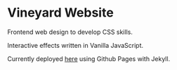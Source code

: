 # Vineyard Website

Frontend web design to develop CSS skills.

Interactive effects written in Vanilla JavaScript.

Currently deployed [here](https://anjanalp.github.io/vineyard-website/) using
Github Pages with Jekyll.
